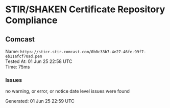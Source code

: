 # STIR/SHAKEN Certificate Repository Compliance

## Comcast

Name: `https://sticr.stir.comcast.com/0b0c33b7-4e27-46fe-99f7-eb11afcf70ad.pem`\
Tested At: 01 Jun 25 22:58 UTC\
Time: 75ms

### Issues

no warning, or error, or notice date level issues were found

Generated: 01 Jun 25 22:59 UTC